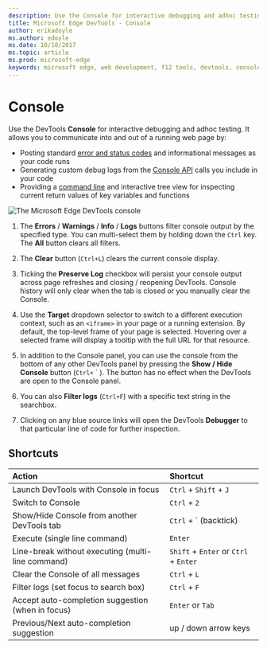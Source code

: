 ```yaml
---
description: Use the Console for interactive debugging and adhoc testing
title: Microsoft Edge DevTools - Console
author: erikadoyle
ms.author: edoyle
ms.date: 10/10/2017
ms.topic: article
ms.prod: microsoft-edge
keywords: microsoft edge, web development, f12 tools, devtools, console
---
```


# Console

Use the DevTools **Console** for interactive debugging and adhoc testing. It allows you to communicate into and out of a running web page by:

 - Posting standard [error and status codes](./console/error-and-status-codes.md) and informational messages as your code runs
 - Generating custom debug logs from the [Console API](./console/console-api.md) calls you include in your code
 - Providing a [command line](./console/command-line.md) and interactive tree view for inspecting current return values of key variables and functions

![The Microsoft Edge DevTools console](./media/console.png)

1. The **Errors** / **Warnings** / **Info** / **Logs** buttons filter console output by the specified type. You can multi-select them by holding down the `Ctrl` key. The **All** button clears all filters.

2. The **Clear** button (`Ctrl+L`) clears the current console display.

3. Ticking the **Preserve Log** checkbox will persist your console output across page refreshes and closing / reopening DevTools. Console history will only clear when the tab is closed or you manually clear the Console.

4. Use the **Target** dropdown selector to switch to a different execution context, such as an `<iframe>` in your page or a running extension. By default, the top-level frame of your page is selected. Hovering over a selected frame will display a tooltip with the full URL for that resource.

5. In addition to the Console panel, you can use the console from the bottom of any other DevTools panel by pressing the **Show / Hide Console** button (`Ctrl+` ` ). The button has no effect when the DevTools are open to the Console panel.

6. You can also **Filter logs** (`Ctrl+F`) with a specific text string in the searchbox.

7. Clicking on any blue source links will open the DevTools **Debugger** to that particular line of code for further inspection.

## Shortcuts

Action                                            | Shortcut               
:-------------------------------------------------| :----------------------
Launch DevTools with Console in focus             | `Ctrl` + `Shift` + `J` 
Switch to Console                                 | `Ctrl` + `2`           
Show/Hide Console from another DevTools tab       | `Ctrl` + ` (backtick)  
Execute (single line command)                     | `Enter`                
Line-break without executing (multi-line command) | `Shift` + `Enter` or `Ctrl` + `Enter`      
Clear the Console of all messages                 | `Ctrl` + `L`           
Filter logs (set focus to search box)             | `Ctrl` + `F`           
Accept auto-completion suggestion (when in focus) | `Enter` or `Tab`       
Previous/Next auto-completion suggestion        | up / down arrow keys   
